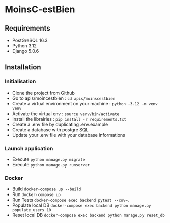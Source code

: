 # MoinsC-estBien

## Requirements
- PostGreSQL 16.3
- Python 3.12
- Django 5.0.6

## Installation

### Initialisation
- Clone the project from Github
- Go to apis/moincestbien : ```cd apis/moinscestbien```
- Create a virtual environment on your machine : ```python -3.12 -m venv venv```
- Activate the virtual env : ```source venv/bin/activate```
- Install the librairies : ```pip install -r requirements.txt```
- Create a .env file by duplicating .env.example
- Create a database with postgre SQL
- Update your .env file with your database informations

### Launch application
- Execute ```python manage.py migrate```
- Execute ```python manage.py runserver```

### Docker 
- Build ```docker-compose up --build```
- Run ```docker-compose up```
- Run Tests ```docker-compose exec backend pytest --cov=.```
- Populate local DB ```docker-compose exec backend python manage.py populate_users 10```
- Reset local DB ```docker-compose exec backend python manage.py reset_db```
